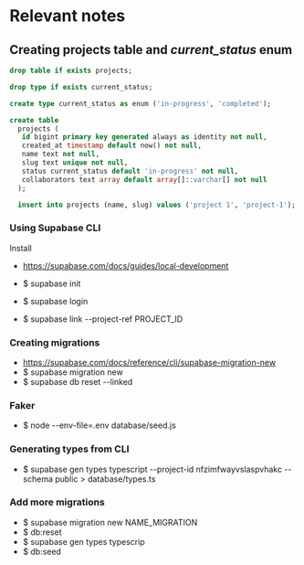 # Relevant notes

## Creating projects table and _current_status_ enum

```sql
drop table if exists projects;

drop type if exists current_status;

create type current_status as enum ('in-progress', 'completed');

create table
  projects (
   id bigint primary key generated always as identity not null,
   created_at timestamp default now() not null,
   name text not null,
   slug text unique not null,
   status current_status default 'in-progress' not null,
   collaborators text array default array[]::varchar[] not null
  );

  insert into projects (name, slug) values ('project 1', 'project-1');
```

### Using Supabase CLI

Install

- https://supabase.com/docs/guides/local-development

- $ supabase init
- $ supabase login
- $ supabase link --project-ref PROJECT_ID

### Creating migrations

- https://supabase.com/docs/reference/cli/supabase-migration-new
- $ supabase migration new
- $ supabase db reset --linked

### Faker

- $ node --env-file=.env database/seed.js

### Generating types from CLI

- $ supabase gen types typescript --project-id nfzimfwayvslaspvhakc --schema public > database/types.ts

### Add more migrations

- $ supabase migration new NAME_MIGRATION
- $ db:reset
- $ supabase gen types typescrip
- $ db:seed
